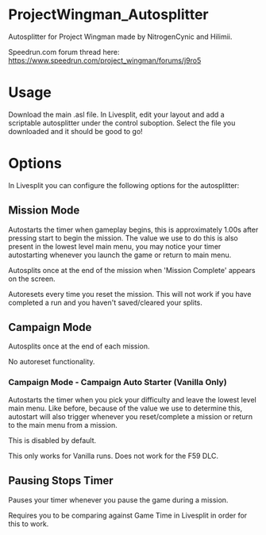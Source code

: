 # ProjectWingman_Autosplitter
Autosplitter for Project Wingman made by NitrogenCynic and Hilimii.

Speedrun.com forum thread here: https://www.speedrun.com/project_wingman/forums/j9ro5

# Usage
Download the main .asl file. In Livesplit, edit your layout and add a scriptable autosplitter under the control suboption. Select the file you downloaded and it should be good to go!

# Options
In Livesplit you can configure the following options for the autosplitter:

## Mission Mode
Autostarts the timer when gameplay begins, this is approximately 1.00s after pressing start to begin the mission. The value we use to do this is also present in the lowest level main menu, you may notice your timer autostarting whenever you launch the game or return to main menu.

Autosplits once at the end of the mission when 'Mission Complete' appears on the screen.

Autoresets every time you reset the mission. This will not work if you have completed a run and you haven't saved/cleared your splits.
## Campaign Mode
Autosplits once at the end of each mission.

No autoreset functionality.
### Campaign Mode - Campaign Auto Starter (Vanilla Only)
Autostarts the timer when you pick your difficulty and leave the lowest level main menu. Like before, because of the value we use to determine this, autostart will also trigger whenever you reset/complete a mission or return to the main menu from a mission.

This is disabled by default.

This only works for Vanilla runs. Does not work for the F59 DLC.
## Pausing Stops Timer
Pauses your timer whenever you pause the game during a mission.

Requires you to be comparing against Game Time in Livesplit in order for this to work.
